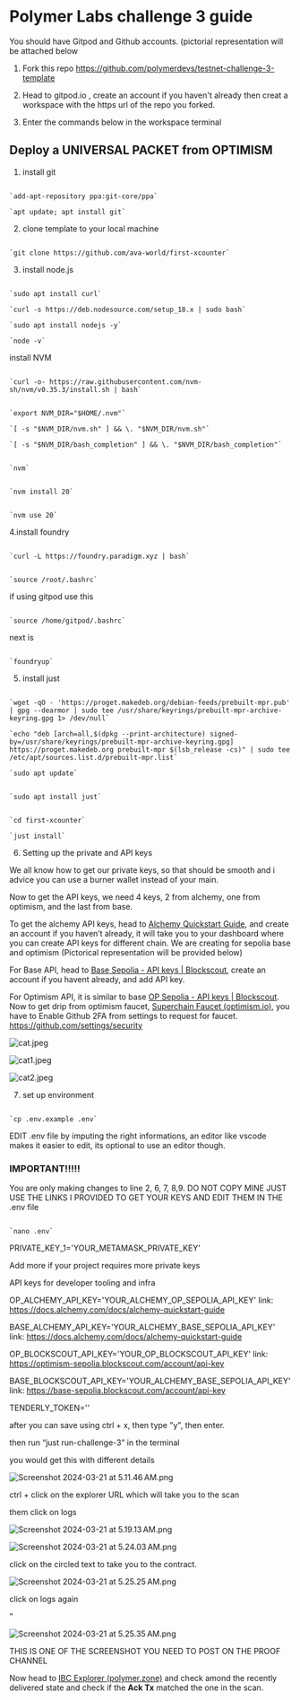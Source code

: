 # Polymer Labs challenge 3 guide

You should have Gitpod and Github accounts. (pictorial representation will be attached below

1. Fork this repo https://github.com/polymerdevs/testnet-challenge-3-template

2. Head to gitpod.io , create an account if you haven't already then creat a workspace with the https url of the repo you forked.

3. Enter the commands below in the workspace terminal

## Deploy a UNIVERSAL PACKET from OPTIMISM

1. install git

```

`add-apt-repository ppa:git-core/ppa`

`apt update; apt install git`

```

2. clone template to your local machine

```

`git clone https://github.com/ava-world/first-xcounter`

```

3. install node.js

```

`sudo apt install curl`

`curl -s https://deb.nodesource.com/setup_18.x | sudo bash`

`sudo apt install nodejs -y`

`node -v`

```

install NVM

```

`curl -o- https://raw.githubusercontent.com/nvm-sh/nvm/v0.35.3/install.sh | bash`

```

```

`export NVM_DIR="$HOME/.nvm"`

`[ -s "$NVM_DIR/nvm.sh" ] && \. "$NVM_DIR/nvm.sh"`

`[ -s "$NVM_DIR/bash_completion" ] && \. "$NVM_DIR/bash_completion"`

```

```

`nvm`

```

```

`nvm install 20`

```

```

`nvm use 20`

```

4.install foundry

```

`curl -L https://foundry.paradigm.xyz | bash`

```

```

`source /root/.bashrc`

```

if using gitpod use this

```

`source /home/gitpod/.bashrc`

```

next is

```

`foundryup`

```

5. install just

```

`wget -qO - 'https://proget.makedeb.org/debian-feeds/prebuilt-mpr.pub' | gpg --dearmor | sudo tee /usr/share/keyrings/prebuilt-mpr-archive-keyring.gpg 1> /dev/null`

`echo "deb [arch=all,$(dpkg --print-architecture) signed-by=/usr/share/keyrings/prebuilt-mpr-archive-keyring.gpg] https://proget.makedeb.org prebuilt-mpr $(lsb_release -cs)" | sudo tee /etc/apt/sources.list.d/prebuilt-mpr.list`

`sudo apt update`

```

```

`sudo apt install just`

```

```

`cd first-xcounter`

`just install`

```

6. Setting up the private and API keys

We all know how to get our private keys, so that should be smooth and i advice you can use a burner wallet instead of your main.

Now to get the API keys, we need 4 keys, 2 from alchemy, one from optimism, and the last from base.

To get the alchemy API keys, head to [Alchemy Quickstart Guide](https://docs.alchemy.com/docs/alchemy-quickstart-guide), and create an account if you haven’t already, it will take you to your dashboard where you can create API keys for different chain. We are creating for sepolia base and optimism
(Pictorical representation will be provided below)

For Base API, head to [Base Sepolia - API keys | Blockscout](https://base-sepolia.blockscout.com/account/api-key), create an account if you havent already, and add API key.

For Optimism API, it is similar to base [OP Sepolia - API keys | Blockscout](https://optimism-sepolia.blockscout.com/account/api-key). Now to get drip from optimism faucet, [Superchain Faucet (optimism.io)](https://app.optimism.io/faucet), you have to Enable Github 2FA from settings to request for faucet. https://github.com/settings/security 

![cat.jpeg]([https://prod-files-secure.s3.us-west-2.amazonaws.com/69598124-8ae6-4204-98ac-896368d0d1b1/c0ad7768-8ab8-4c2d-a5be-e4f111902e12/cat.jpeg](https://www.notion.so/dvdslab/Polymer-Labs-challenge-3-guide-41aa430897524e10811547197a28ca8c?pvs=4#de9005b93e9f41368a60328014b2edcc))

![cat1.jpeg](https://prod-files-secure.s3.us-west-2.amazonaws.com/69598124-8ae6-4204-98ac-896368d0d1b1/8ca19c71-0c11-49dd-bd0c-18e2a9e5c5c6/cat1.jpeg)

![cat2.jpeg](https://prod-files-secure.s3.us-west-2.amazonaws.com/69598124-8ae6-4204-98ac-896368d0d1b1/009ec70a-d959-4c95-972f-f7680bd689a9/cat2.jpeg)

7. set up environment

```

`cp .env.example .env`

```

<l1>

EDIT .env file by imputing the right informations, an editor like vscode makes it easier to edit, its optional to use an editor though.

<l1/>

### IMPORTANT!!!!!

You are only making changes to line 2, 6, 7, 8,9. DO NOT COPY MINE JUST USE THE LINKS I PROVIDED TO GET YOUR KEYS AND EDIT THEM IN THE .env file

```

`nano .env`

```

<l1>

PRIVATE_KEY_1='YOUR_METAMASK_PRIVATE_KEY'

Add more if your project requires more private keys

API keys for developer tooling and infra

OP_ALCHEMY_API_KEY='YOUR_ALCHEMY_OP_SEPOLIA_API_KEY' link: https://docs.alchemy.com/docs/alchemy-quickstart-guide

BASE_ALCHEMY_API_KEY='YOUR_ALCHEMY_BASE_SEPOLIA_API_KEY' link: https://docs.alchemy.com/docs/alchemy-quickstart-guide

OP_BLOCKSCOUT_API_KEY='YOUR_OP_BLOCKSCOUT_API_KEY' link: https://optimism-sepolia.blockscout.com/account/api-key

BASE_BLOCKSCOUT_API_KEY='YOUR_ALCHEMY_BASE_SEPOLIA_API_KEY'  link: https://base-sepolia.blockscout.com/account/api-key

TENDERLY_TOKEN=''

<l1/>

after you can save using ctrl + x, then type "y", then enter.

then run  “just run-challenge-3” in the terminal

you would get this with different details

![Screenshot 2024-03-21 at 5.11.46 AM.png](https://prod-files-secure.s3.us-west-2.amazonaws.com/69598124-8ae6-4204-98ac-896368d0d1b1/cfb29ad1-b9f4-4a1a-ae9d-c5d2020d26d3/Screenshot_2024-03-21_at_5.11.46_AM.png)

ctrl + click on the explorer URL which will take you to the scan

them click on logs

![Screenshot 2024-03-21 at 5.19.13 AM.png](https://prod-files-secure.s3.us-west-2.amazonaws.com/69598124-8ae6-4204-98ac-896368d0d1b1/2eba459b-e91f-4193-8df6-b9b5c170b9af/Screenshot_2024-03-21_at_5.19.13_AM.png)

![Screenshot 2024-03-21 at 5.24.03 AM.png](https://prod-files-secure.s3.us-west-2.amazonaws.com/69598124-8ae6-4204-98ac-896368d0d1b1/80de4748-a0ac-44cf-9f56-025c9981220e/Screenshot_2024-03-21_at_5.24.03_AM.png)

click on the circled text to take you to the contract.

![Screenshot 2024-03-21 at 5.25.25 AM.png](https://prod-files-secure.s3.us-west-2.amazonaws.com/69598124-8ae6-4204-98ac-896368d0d1b1/d3f24335-2c9b-46cc-9276-a4bfaa168209/Screenshot_2024-03-21_at_5.25.25_AM.png)

click on logs again

”

![Screenshot 2024-03-21 at 5.25.35 AM.png](https://prod-files-secure.s3.us-west-2.amazonaws.com/69598124-8ae6-4204-98ac-896368d0d1b1/39e46668-cb13-40fe-991a-5aefd938f6c8/Screenshot_2024-03-21_at_5.25.35_AM.png)

THIS IS ONE OF THE SCREENSHOT YOU NEED TO POST ON THE PROOF CHANNEL

Now head to [IBC Explorer (polymer.zone)](https://sepolia.polymer.zone/packets) and check amond the recently delivered state and check if the **Ack Tx** matched the one in the scan.
